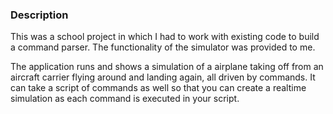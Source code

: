 ### Description

This was a school project in which I had to work with existing code to build a command parser. The functionality of the simulator was provided to me.

The application runs and shows a simulation of a airplane taking off from an aircraft carrier flying around and landing again, all driven by commands. It can take a script of commands as well so that you can create a realtime simulation as each command is executed in your script.

